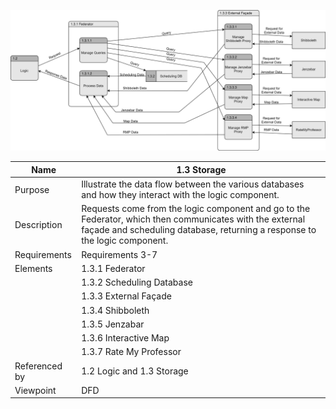![1.3 Storage](TeamOneFiles/Storage_DFD.drawio.svg)

| Name | 1.3 Storage |
| ----------- | ----------- |
| Purpose | Illustrate the data flow between the various databases and how they interact with the logic component.  |
| Description | Requests come from the logic component and go to the Federator, which then communicates with the external façade and scheduling database, returning a response to the logic component. |
| Requirements | Requirements 3-7 |
| Elements | 1.3.1 Federator |
|  | 1.3.2 Scheduling Database |
|  | 1.3.3 External Façade |
|  | 1.3.4 Shibboleth |
|  | 1.3.5 Jenzabar |
|  | 1.3.6 Interactive Map |
|  | 1.3.7 Rate My Professor |
| Referenced by | 1.2 Logic and 1.3 Storage |
| Viewpoint | DFD |
